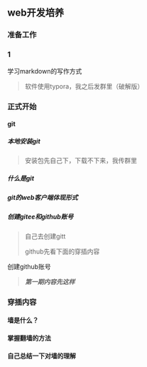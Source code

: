 ## web开发培养

### 准备工作

### 1

学习markdown的写作方式

> 软件使用typora，我之后发群里（破解版）

### 正式开始

#### git

##### 本地安装git

> 安装包先自己下，下载不下来，我传群里

##### 什么是git

> 

##### git的web客户端体现形式

##### 创建gitee和github账号

> 自己去创建gitt
>
> github先看下面的穿插内容

创建github账号

> ***第一期内容先这样***

### 穿插内容

#### 墙是什么？

#### 掌握翻墙的方法

#### 自己总结一下对墙的理解

